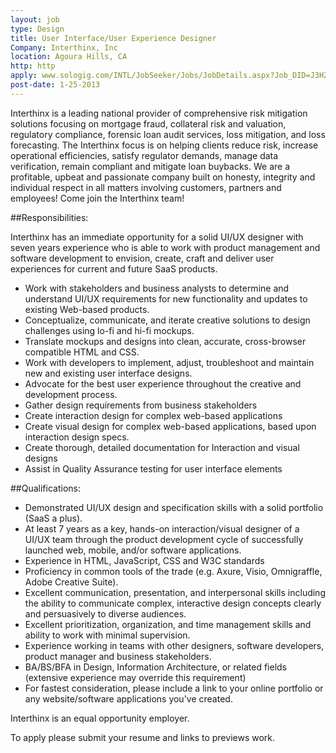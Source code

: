 ```yaml
---
layout: job
type: Design
title: User Interface/User Experience Designer
Company: Interthinx, Inc
location: Agoura Hills, CA 
http: http
apply: www.sologig.com/INTL/JobSeeker/Jobs/JobDetails.aspx?Job_DID=J3H2S95YR15WT14WFYC
post-date: 1-25-2013
---
```


Interthinx is a leading national provider of comprehensive risk mitigation solutions focusing on mortgage fraud, collateral risk and valuation, regulatory compliance, forensic loan audit services, loss mitigation, and loss forecasting. The Interthinx focus is on helping clients reduce risk, increase operational efficiencies, satisfy regulator demands, manage data verification, remain compliant and mitigate loan buybacks. We are a profitable, upbeat and passionate company built on honesty, integrity and individual respect in all matters involving customers, partners and employees! Come join the Interthinx team!

##Responsibilities: 

Interthinx has an immediate opportunity for a solid UI/UX designer with seven years experience who is able to work with product management and software development to envision, create, craft and deliver user experiences for current and future SaaS products. 

* Work with stakeholders and business analysts to determine and understand UI/UX requirements for new functionality and updates to existing Web-based products. 
* Conceptualize, communicate, and iterate creative solutions to design challenges using lo-fi and hi-fi mockups. 
* Translate mockups and designs into clean, accurate, cross-browser compatible HTML and CSS. 
* Work with developers to implement, adjust, troubleshoot and maintain new and existing user interface designs. 
* Advocate for the best user experience throughout the creative and development process. 
* Gather design requirements from business stakeholders 
* Create interaction design for complex web-based applications 
* Create visual design for complex web-based applications, based upon interaction design specs. 
* Create thorough, detailed documentation for Interaction and visual designs 
* Assist in Quality Assurance testing for user interface elements

##Qualifications: 

* Demonstrated UI/UX design and specification skills with a solid portfolio (SaaS a plus). 
* At least 7 years as a key, hands-on interaction/visual designer of a UI/UX team through the product development cycle of successfully launched web, mobile, and/or software applications. 
* Experience in HTML, JavaScript, CSS and W3C standards 
* Proficiency in common tools of the trade (e.g. Axure, Visio, Omnigraffle, Adobe Creative Suite). 
* Excellent communication, presentation, and interpersonal skills including the ability to communicate complex, interactive design concepts clearly and persuasively to diverse audiences. 
* Excellent prioritization, organization, and time management skills and ability to work with minimal supervision. 
* Experience working in teams with other designers, software developers, product manager and business stakeholders. 
* BA/BS/BFA in Design, Information Architecture, or related fields (extensive experience may override this requirement) 
* For fastest consideration, please include a link to your online portfolio or any website/software applications you've created. 

Interthinx is an equal opportunity employer. 

To apply please submit your resume and links to previews work.
